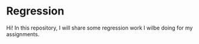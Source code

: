 # Regression
Hi! In this repository, I will share some regression work I wilbe doing for my assignments.
